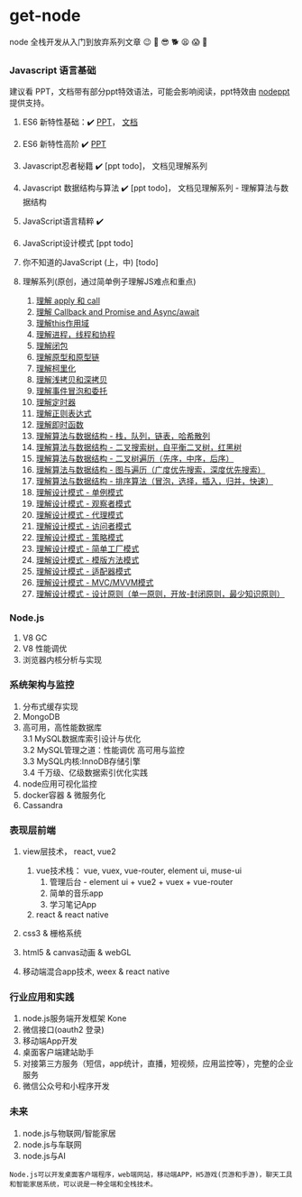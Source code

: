 # get-node
node 全栈开发从入门到放弃系列文章  :wink:  :guitar:  :sunglasses: :dog2:  :tired_face: :scream: :dart:

### Javascript 语言基础
建议看 PPT，文档带有部分ppt特效语法，可能会影响阅读，ppt特效由 [nodeppt](https://github.com/daviscai/nodePPT) 提供支持。

1. ES6 新特性基础：:heavy_check_mark: [PPT](https://daviscai.github.io/es6_base/)， [文档](https://github.com/daviscai/get-node/blob/master/es6_base/es6.base.md)   

2. ES6 新特性高阶 :heavy_check_mark: [PPT](https://daviscai.github.io/es_hl/)  

3. Javascript忍者秘籍 :heavy_check_mark: [ppt todo]， 文档见理解系列

4. Javascript 数据结构与算法 :heavy_check_mark: [ppt todo]， 文档见理解系列 - 理解算法与数据结构

5. JavaScript语言精粹 :heavy_check_mark:

6. JavaScript设计模式 [ppt todo]

7. 你不知道的JavaScript (上，中) [todo]   

8. 理解系列(原创，通过简单例子理解JS难点和重点)
    1. [理解 apply 和 call](https://github.com/daviscai/get-node/blob/master/understand/js_apply_call.md)
    2. [理解 Callback and Promise and Async/await](https://github.com/daviscai/get-node/blob/master/understand/js_callback_promise_async.md)
    3. [理解this作用域](https://github.com/daviscai/get-node/blob/master/understand/js_this.md)  
    4. [理解进程，线程和协程](https://github.com/daviscai/get-node/blob/master/understand/js_thread.md)
    5. [理解闭包](https://github.com/daviscai/get-node/blob/master/understand/js_closure.md)
    6. [理解原型和原型链](https://github.com/daviscai/get-node/blob/master/understand/js_prototype.md)
    7. [理解柯里化](https://github.com/daviscai/get-node/blob/master/understand/js_curry.md)
    8. [理解浅拷贝和深拷贝](https://github.com/daviscai/get-node/blob/master/understand/js_deepcopy.md)
    9. [理解事件冒泡和委托](https://github.com/daviscai/get-node/blob/master/understand/js_event.md)
    10. [理解定时器](https://github.com/daviscai/get-node/blob/master/understand/js_timer.md)
    11. [理解正则表达式](https://github.com/daviscai/get-node/blob/master/understand/js_regular.md)
    12. [理解即时函数](https://github.com/daviscai/get-node/blob/master/understand/js_iife.md)
    13. [理解算法与数据结构 - 栈，队列，链表，哈希散列](https://github.com/daviscai/get-node/blob/master/understand/algorithm_base.md)
    13. [理解算法与数据结构 - 二叉搜索树，自平衡二叉树，红黑树](https://github.com/daviscai/get-node/blob/master/understand/algorithm_tree.md)
    14. [理解算法与数据结构 - 二叉树遍历（先序，中序，后序）](https://github.com/daviscai/get-node/blob/master/understand/algorithm_tree_search.md)
    15. [理解算法与数据结构 - 图与遍历（广度优先搜索，深度优先搜索）](https://github.com/daviscai/get-node/blob/master/understand/algorithm_graph.md)
    16. [理解算法与数据结构 - 排序算法（冒泡，选择，插入，归并，快速）](https://github.com/daviscai/get-node/blob/master/understand/algorithm_sort.md)
    17. [理解设计模式 - 单例模式](https://github.com/daviscai/get-node/blob/master/understand/patterns_singleton.md)
    18. [理解设计模式 - 观察者模式](https://github.com/daviscai/get-node/blob/master/understand/patterns_observer.md)
    19. [理解设计模式 - 代理模式](https://github.com/daviscai/get-node/blob/master/understand/patterns_proxy.md)
    20. [理解设计模式 - 访问者模式](https://github.com/daviscai/get-node/blob/master/understand/patterns_visitor.md)
    21. [理解设计模式 - 策略模式](https://github.com/daviscai/get-node/blob/master/understand/patterns_strategy.md)
    22. [理解设计模式 - 简单工厂模式](https://github.com/daviscai/get-node/blob/master/understand/patterns_simple_factory.md)
    23. [理解设计模式 - 模版方法模式](https://github.com/daviscai/get-node/blob/master/understand/patterns_template.md)
    24. [理解设计模式 - 适配器模式](https://github.com/daviscai/get-node/blob/master/understand/patterns_adapter.md)
    25. [理解设计模式 - MVC/MVVM模式](https://github.com/daviscai/get-node/blob/master/understand/patterns_mvx.md)
    26. [理解设计模式 - 设计原则（单一原则，开放-封闭原则，最少知识原则）](https://github.com/daviscai/get-node/blob/master/understand/patterns_principles.md)


### Node.js
1. V8 GC
2. V8 性能调优
3. 浏览器内核分析与实现


### 系统架构与监控
1. 分布式缓存实现
2. MongoDB
3. 高可用，高性能数据库  
    3.1 MySQL数据库索引设计与优化  
    3.2 MySQL管理之道：性能调优 高可用与监控  
    3.3 MySQL内核:InnoDB存储引擎  
    3.4 千万级、亿级数据索引优化实践
4. node应用可视化监控
5. docker容器 & 微服务化
6. Cassandra

### 表现层前端
1. view层技术， react, vue2
    1. vue技术栈： vue, vuex, vue-router, element ui, muse-ui
        1. 管理后台 - element ui + vue2 + vuex + vue-router
        2. 简单的音乐app
        3. 学习笔记App
    2. react & react native

2. css3 & 栅格系统
3. html5 & canvas动画 & webGL
4. 移动端混合app技术, weex & react native

### 行业应用和实践
1. node.js服务端开发框架 Kone
2. 微信接口(oauth2 登录)
3. 移动端App开发
4. 桌面客户端建站助手
5. 对接第三方服务（短信，app统计，直播，短视频，应用监控等），完整的企业服务
6. 微信公众号和小程序开发


### 未来
1. node.js与物联网/智能家居
2. node.js与车联网
3. node.js与AI

`Node.js可以开发桌面客户端程序，web端网站，移动端APP，H5游戏(页游和手游)，聊天工具和智能家居系统，可以说是一种全端和全栈技术。`

